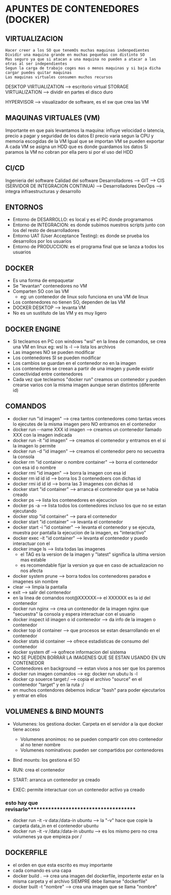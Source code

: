 # APUNTES DE CONTENEDORES (DOCKER)

## VIRTUALIZACION
    Hacer creer a los SO que tenemOs muchas maquinas indenpedientes
    Dividir una maquina grande en muchas pequeñas con distinto SO
    Mas seguro ya que si atacan a una maquina no pueden a atacar a las otras al ser independientes
    Segun la carga de trabajo coges mas o menos maquinas y si baja dicha cargar puedes quitar maquinas
    Las maquinas virtuales consumen muchos recursos

DESKTOP VIRTUALIZATION  --> escritorio virtual
STORAGE VIRTUALIZATION --> dividir en partes el disco duro

HYPERVISOR --> visualizador de software, es el sw que crea las VM

## MAQUINAS VIRTUALES (VM)
Importante en que pais levantamos la maquina: influye velocidad o latencia, precio a pagar y seguridad de los datos
El precio varia segun la CPU y memoria escogidas de la VM
Igual que se importan VM se pueden exportar
A cada VM se asigna un HDD que es donde guardamos los datos
Si paramos la VM no cobran por ella pero si por el uso del HDD

## CI/CD
Ingenieria del software
Calidad del software
Desarrolladores --> GIT --> CIS (SERVIDOR DE INTEGRACION CONTINUA) --> Desarrolladores
DevOps --> integra infraestructuras y desarrollo

## ENTORNOS
 - Entorno de DESARROLLO: es local y es el PC donde programamos
 - Entorno de INTEGRACION: es donde subimos nuestros scripts junto con los del resto de desarrolladores
 - Entorno UAT (User Acceptance Testing): es donde se prueba los desarrollos por los usuarios 
 - Entorno de PRODUCCION: es el programa final que se lanza a todos los usuarios

## DOCKER
 - Es una forma de empaquetar
 - Se "levantan" contenedores no VM
 - Comparten SO con las VM 
    - eg: un contenedor de linux solo funciona en una VM de linux
 - Los contenedores no tienen SO, dependen de las VM
 - DOCKER DESKTOP --> levanta VM
 - No es un sustituto de las VM y es muy ligero

## DOCKER ENGINE
 - Si tecleamos en PC con windows "wsl" en la linea de comandos, se crea una VM en linux
    eg: wsl ls -l --> lista los archivos
 - Las imagenes NO se pueden modificar
 - Los contenedores SI se pueden modificar
 - Los cambios se guardan en el contenedor no en la imagen
 - Los contenedores se creean a partir de una imagen y puede existir conectividad entre contenedores
 - Cada vez que tecleamos "docker run" creamos un contenedor y pueden crearse varios con la misma imagen aunque seran distintos (diferente id)

## COMANDOS
 - docker run "id imagen" --> crea tantos contenedores como tantas veces lo ejecutes de la misma imagen pero NO entramos en el contenedor
 - docker run --name XXX id imagen --> creamos un contenedor llamado XXX con la imagen indicada
 - docker run -it "id imagen" --> creamos el contenedor y entramos en el si la imagen lo permite
 - docker run -d "id imagen" --> creamos el contenedor pero no secuestra la consola
 - docker rm "id container o nombre container" --> borra el contenedor con esa id o nombre
 - docker rmi "id imagen" --> borra la imagen con esa id
 - docker rm id id id --> borra los 3 contenedoers con dichas id
 - docker rmi id id id --> borra las 3 imagenes con dichas id
 - docker start "id container" --> arranca el contenedor que ya se habia creado
 - docker ps --> lista los contenedores en ejecucion
 - docker ps -a --> lista todos los contenedores incluso los que no se estan ejecutando
 - docker stop "id container" --> para el contenedor
 - docker start "id container" --> levanta el contenedor
 - docker start -i "id container" --> levanta el contenedor y se ejecuta, muestra por pantalla la ejecucion de la imagen, es "interactivo"
 - docker exec -it "id container" --> levanta el contenedor y puedo interactuar con el
 - docker image ls --> lista todas las imagenes
    - el TAG es la version de la imagen y "latest" significa la ultima version mas estable
    - es recomendable fijar la version ya que en caso de actualizacion no nos afecta
 - docker system prune --> borra todos los contenedores parados e imagenes sin nombre
 - clear --> limpia la pantalla 
 - exit --> salir del contenedor
 - en la linea de comandos root@XXXXXX--> el XXXXXX es la id del contenedor
 - docker run nginx --> crea un contenedor de la imagen nginx que "secuestra" la consola y espera interactuar con el usuario
 - docker inspect id imagen o id contenedor --> da info de la imagen o contenedor
 - docker top id container --> que procesos se estan desarrollando en el contenedor
 - docker stats id container --> ofrece estadisticas de consumo del contenedor
 - docker system df --> qofrece informacion del sistema
 - NO SE PUEDEN BORRAR LA IMAGENES QUE SE ESTAN USANDO EN UN CONTENEDOR
 - Contenedores en background --> estan vivos a nos ser que los paremos
 - docker run imagen comandos --> eg: docker run ubutu ls -l
 - docker cp souerce target:/ --> copia el archivo "source" en el contenedor "target" y en la ruta :/
 - en muchos contendores debemos indicar "bash" para poder ejecutarlos y entrar en ellos

 ## VOLUMENES & BIND MOUNTS
  - Volumenes: los gestiona docker. Carpeta en el servidor a la que docker tiene acceso
    - Volumenes anonimos: no se pueden compartir con otro contenedor al no tener nombre
    - Volumenes nominativos: pueden ser compartidos por contenedores
  - Bind mounts: los gestiona el SO

 - RUN: crea el contenedor
 - START: arranca un contenedor ya creado
 - EXEC: permite interactuar con un contenedor activo ya creado

 ### esto hay que revisarlo*************************************
 - docker run -it -v data:/data-in ubuntu --> la "-v" hace que copie la carpeta data_in en el contenedor ubuntu
 - docker run -it -v /data:/data-in ubuntu --> es los mismo pero no crea volumenes ya que empieza por /

 ## DOCKERFILE
  - el orden en que esta escrito es muy importante
  - cada comando es una capa
  - docker build . --> crea una imagen del dockerfile, importente estar en la misma carpeta y el archivo SIEMPRE debe llamarse "dockerfile"
   - docker built -t "nombre" --> crea una imagen que se llama "nombre"
   

  






